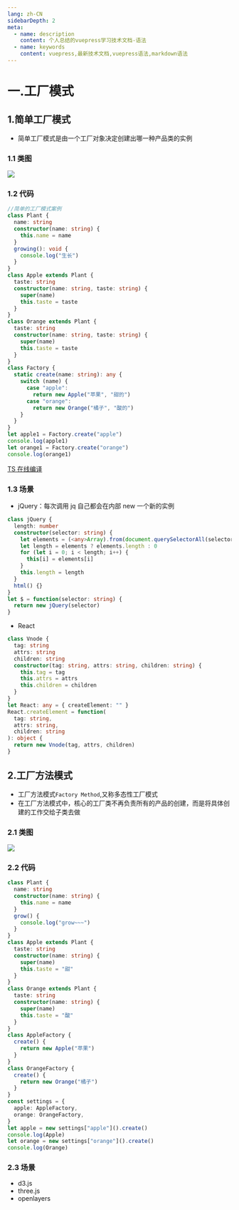 ```yaml
---
lang: zh-CN
sidebarDepth: 2
meta:
  - name: description
    content: 个人总结的vuepress学习技术文档-语法
  - name: keywords
    content: vuepress,最新技术文档,vuepress语法,markdown语法
---
```


# 一.工厂模式

## 1.简单工厂模式

- 简单工厂模式是由一个工厂对象决定创建出哪一种产品类的实例

### 1.1 类图

![](./1.png)

### 1.2 代码

```ts
//简单的工厂模式案例
class Plant {
  name: string
  constructor(name: string) {
    this.name = name
  }
  growing(): void {
    console.log("生长")
  }
}
class Apple extends Plant {
  taste: string
  constructor(name: string, taste: string) {
    super(name)
    this.taste = taste
  }
}
class Orange extends Plant {
  taste: string
  constructor(name: string, taste: string) {
    super(name)
    this.taste = taste
  }
}
class Factory {
  static create(name: string): any {
    switch (name) {
      case "apple":
        return new Apple("苹果", "甜的")
      case "orange":
        return new Orange("橘子", "酸的")
    }
  }
}
let apple1 = Factory.create("apple")
console.log(apple1)
let orange1 = Factory.create("orange")
console.log(orange1)
```

[TS 在线编译](https://www.typescriptlang.org/zh/play)

### 1.3 场景

- jQuery：每次调用 jq 自己都会在内部 new 一个新的实例

```ts
class jQuery {
  length: number
  constructor(selector: string) {
    let elements = (<any>Array).from(document.querySelectorAll(selector))
    let length = elements ? elements.length : 0
    for (let i = 0; i < length; i++) {
      this[i] = elements[i]
    }
    this.length = length
  }
  html() {}
}
let $ = function(selector: string) {
  return new jQuery(selector)
}
```

- React

```ts
class Vnode {
  tag: string
  attrs: string
  children: string
  constructor(tag: string, attrs: string, children: string) {
    this.tag = tag
    this.attrs = attrs
    this.children = children
  }
}
let React: any = { createElement: "" }
React.createElement = function(
  tag: string,
  attrs: string,
  children: string
): object {
  return new Vnode(tag, attrs, children)
}
```

## 2.工厂方法模式

- 工厂方法模式`Factory Method`,又称多态性工厂模式
- 在工厂方法模式中，核心的工厂类不再负责所有的产品的创建，而是将具体创建的工作交给子类去做

### 2.1 类图

![](./1.2.png)

### 2.2 代码

```ts
class Plant {
  name: string
  constructor(name: string) {
    this.name = name
  }
  grow() {
    console.log("grow~~~")
  }
}
class Apple extends Plant {
  taste: string
  constructor(name: string) {
    super(name)
    this.taste = "甜"
  }
}
class Orange extends Plant {
  taste: string
  constructor(name: string) {
    super(name)
    this.taste = "酸"
  }
}
class AppleFactory {
  create() {
    return new Apple("苹果")
  }
}
class OrangeFactory {
  create() {
    return new Orange("橘子")
  }
}
const settings = {
  apple: AppleFactory,
  orange: OrangeFactory,
}
let apple = new settings["apple"]().create()
console.log(Apple)
let orange = new settings["orange"]().create()
console.log(Orange)
```

### 2.3 场景

- d3.js
- three.js
- openlayers
